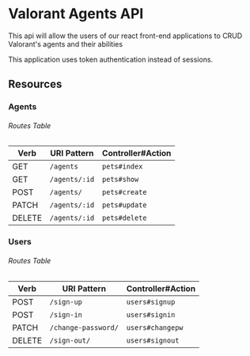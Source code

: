 # Valorant Agents API

This api will allow the users of our react front-end applications to CRUD Valorant's agents and their abilities

This application uses token authentication instead of sessions.

## Resources

### Agents

###### Routes Table

| Verb   | URI Pattern            | Controller#Action |
|--------|------------------------|-------------------|
| GET    | `/agents`                | `pets#index`      |
| GET    | `/agents/:id`            | `pets#show`       |
| POST   | `/agents/`               | `pets#create`     |
| PATCH  | `/agents/:id`            | `pets#update`     |
| DELETE | `/agents/:id`            | `pets#delete`     |

### Users

###### Routes Table

| Verb   | URI Pattern            | Controller#Action |
|--------|------------------------|-------------------|
| POST   | `/sign-up`             | `users#signup`    |
| POST   | `/sign-in`             | `users#signin`    |
| PATCH  | `/change-password/`    | `users#changepw`  |
| DELETE | `/sign-out/`           | `users#signout`   |

